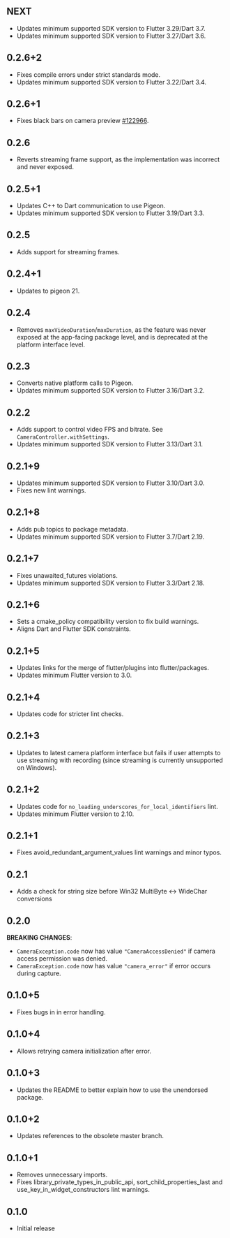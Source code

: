 ## NEXT

* Updates minimum supported SDK version to Flutter 3.29/Dart 3.7.
* Updates minimum supported SDK version to Flutter 3.27/Dart 3.6.

## 0.2.6+2

* Fixes compile errors under strict standards mode.
* Updates minimum supported SDK version to Flutter 3.22/Dart 3.4.

## 0.2.6+1

* Fixes black bars on camera preview [#122966](https://github.com/flutter/flutter/issues/122966).

## 0.2.6

* Reverts streaming frame support, as the implementation was incorrect and never
  exposed.

## 0.2.5+1

* Updates C++ to Dart communication to use Pigeon.
* Updates minimum supported SDK version to Flutter 3.19/Dart 3.3.

## 0.2.5

* Adds support for streaming frames.

## 0.2.4+1

* Updates to pigeon 21.

## 0.2.4

* Removes `maxVideoDuration`/`maxDuration`, as the feature was never exposed at
  the app-facing package level, and is deprecated at the platform interface
  level.

## 0.2.3

* Converts native platform calls to Pigeon.
* Updates minimum supported SDK version to Flutter 3.16/Dart 3.2.

## 0.2.2

* Adds support to control video FPS and bitrate. See `CameraController.withSettings`.
* Updates minimum supported SDK version to Flutter 3.13/Dart 3.1.

## 0.2.1+9

* Updates minimum supported SDK version to Flutter 3.10/Dart 3.0.
* Fixes new lint warnings.

## 0.2.1+8

* Adds pub topics to package metadata.
* Updates minimum supported SDK version to Flutter 3.7/Dart 2.19.

## 0.2.1+7

* Fixes unawaited_futures violations.
* Updates minimum supported SDK version to Flutter 3.3/Dart 2.18.

## 0.2.1+6

* Sets a cmake_policy compatibility version to fix build warnings.
* Aligns Dart and Flutter SDK constraints.

## 0.2.1+5

* Updates links for the merge of flutter/plugins into flutter/packages.
* Updates minimum Flutter version to 3.0.

## 0.2.1+4

* Updates code for stricter lint checks.

## 0.2.1+3

* Updates to latest camera platform interface but fails if user attempts to use streaming with recording (since streaming is currently unsupported on Windows).

## 0.2.1+2

* Updates code for `no_leading_underscores_for_local_identifiers` lint.
* Updates minimum Flutter version to 2.10.

## 0.2.1+1

* Fixes avoid_redundant_argument_values lint warnings and minor typos.

## 0.2.1

* Adds a check for string size before Win32 MultiByte <-> WideChar conversions

## 0.2.0

**BREAKING CHANGES**:
  * `CameraException.code` now has value `"CameraAccessDenied"` if camera access permission was denied.
  * `CameraException.code` now has value `"camera_error"` if error occurs during capture.

## 0.1.0+5

* Fixes bugs in in error handling.

## 0.1.0+4

* Allows retrying camera initialization after error.

## 0.1.0+3

* Updates the README to better explain how to use the unendorsed package.

## 0.1.0+2

* Updates references to the obsolete master branch.

## 0.1.0+1

* Removes unnecessary imports.
* Fixes library_private_types_in_public_api, sort_child_properties_last and use_key_in_widget_constructors
  lint warnings.

## 0.1.0

* Initial release
